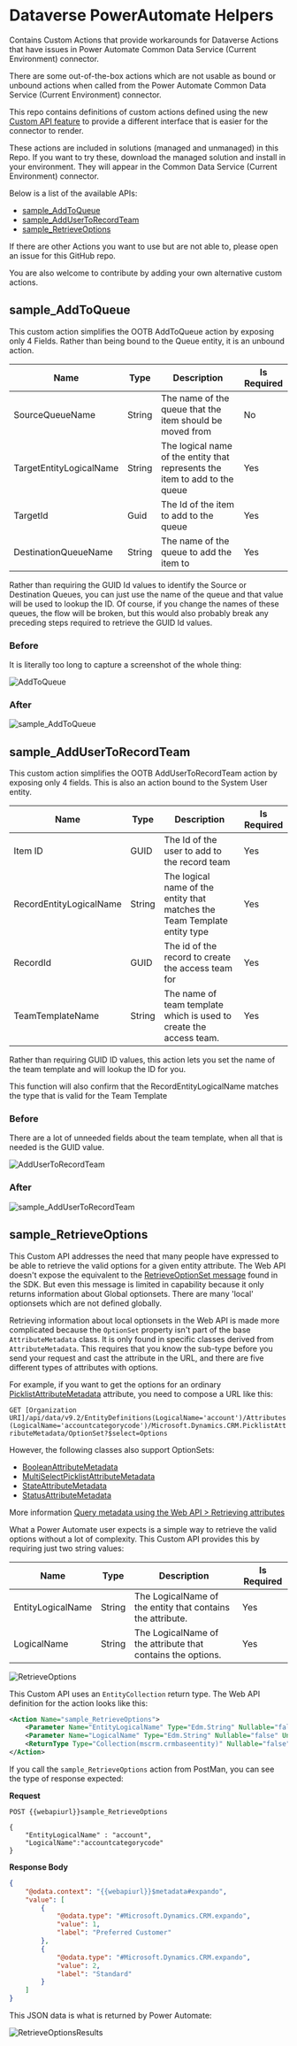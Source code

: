 # Dataverse PowerAutomate Helpers

Contains Custom Actions that provide workarounds for Dataverse Actions that have issues in Power Automate Common Data Service (Current Environment) connector.

There are some out-of-the-box actions which are not usable as bound or unbound actions when called from the Power Automate Common Data Service (Current Environment) connector.

This repo contains definitions of custom actions defined using the new [Custom API feature](https://docs.microsoft.com/powerapps/developer/common-data-service/custom-api) to provide a different interface that is easier for the connector to render.

These actions are included in solutions (managed and unmanaged) in this Repo. If you want to try these, download the managed solution and install in your environment. They will appear in the Common Data Service (Current Environment) connector.

Below is a list of the available APIs:

- [sample_AddToQueue](#sample_addtoqueue)
- [sample_AddUserToRecordTeam](#sample_AddUserToRecordTeam)
- [sample_RetrieveOptions](#sample_RetrieveOptions)

If there are other Actions you want to use but are not able to, please open an issue for this GitHub repo.

You are also welcome to contribute by adding your own alternative custom actions.

## sample_AddToQueue

This custom action simplifies the OOTB AddToQueue action by exposing only 4 Fields. Rather than being bound to the Queue entity, it is an unbound action.

|Name|Type|Description|Is Required
|--|--|--|--|
|SourceQueueName|String|The name of the queue that the item should be moved from|No|
|TargetEntityLogicalName|String|The logical name of the entity that represents the item to add to the queue|Yes|
|TargetId|Guid|The Id of the item to add to the queue|Yes|
|DestinationQueueName|String|The name of the queue to add the item to|Yes|

Rather than requiring the GUID Id values to identify the Source or Destination Queues, you can just use the name of the queue and that value will be used to lookup the ID. Of course, if you change the names of these queues, the flow will be broken, but this would also probably break any preceding steps required to retrieve the GUID Id values.

### Before

It is literally too long to capture a screenshot of the whole thing:

![AddToQueue](media/AddToQueue.png)

### After

![sample_AddToQueue](media/sample_AddToQueue.png)


## sample_AddUserToRecordTeam

This custom action simplifies the OOTB AddUserToRecordTeam action by exposing only 4 fields.
This is also an action bound to the System User entity.

|Name|Type|Description|Is Required
|--|--|--|--|
|Item ID|GUID|The Id of the user to add to the record team|Yes|
|RecordEntityLogicalName|String|The logical name of the entity that matches the Team Template entity type|Yes|
|RecordId|GUID|The id of the record to create the access team for|Yes|
|TeamTemplateName|String|The name of team template which is used to create the access team.|Yes|


Rather than requiring GUID ID values, this action lets you set the name of the team template and will lookup the ID for you.

This function will also confirm that the RecordEntityLogicalName matches the type that is valid for the Team Template

### Before

There are a lot of unneeded fields about the team template, when all that is needed is the GUID value.

![AddUserToRecordTeam](media/AddUserToRecordTeam.png)

### After

![sample_AddUserToRecordTeam](media/sample_AddUserToRecordTeam.png)

## sample_RetrieveOptions

This Custom API addresses the need that many people have expressed to be able to retrieve the valid options for a given entity attribute. The Web API doesn't expose the equivalent to the [RetrieveOptionSet message](https://docs.microsoft.com/en-us/dotnet/api/microsoft.xrm.sdk.messages.retrieveoptionsetrequest?view=dynamics-general-ce-9) found in the SDK. But even this message is limited in capability because it only returns information about Global optionsets. There are many 'local' optionsets which are not defined globally.

Retrieving information about local optionsets in the Web API is made more complicated because the `OptionSet` property isn't part of the base `AttributeMetadata` class. It is only found in specific classes derived from `AttributeMetadata`. This requires that you know the sub-type before you send your request and cast the attribute in the URL, and there are five different types of attributes with options.

For example, if you want to get the options for an ordinary [PicklistAttributeMetadata](https://learn.microsoft.com/power-apps/developer/data-platform/webapi/reference/picklistattributemetadata) attribute, you need to compose a URL like this:

`GET [Organization URI]/api/data/v9.2/EntityDefinitions(LogicalName='account')/Attributes(LogicalName='accountcategorycode')/Microsoft.Dynamics.CRM.PicklistAttributeMetadata/OptionSet?$select=Options`

However, the following classes also support OptionSets:

- [BooleanAttributeMetadata](https://learn.microsoft.com/power-apps/developer/data-platform/webapi/reference/booleanattributemetadata)
- [MultiSelectPicklistAttributeMetadata](https://learn.microsoft.com/power-apps/developer/data-platform/webapi/reference/multiselectpicklistattributemetadata)
- [StateAttributeMetadata](https://learn.microsoft.com/power-apps/developer/data-platform/webapi/reference/stateattributemetadata)
- [StatusAttributeMetadata](https://learn.microsoft.com/power-apps/developer/data-platform/webapi/reference/statusattributemetadata)

More information [Query metadata using the Web API > Retrieving attributes](https://learn.microsoft.com/power-apps/developer/data-platform/webapi/query-metadata-web-api#retrieving-attributes)

What a Power Automate user expects is a simple way to retrieve the valid options without a lot of complexity. This Custom API provides this by requiring just two string values:

|Name|Type|Description|Is Required
|--|--|--|--|
|EntityLogicalName|String|The LogicalName of the entity that contains the attribute.|Yes|
|LogicalName|String|The LogicalName of the attribute that contains the options. |Yes|

![RetrieveOptions](media/sample_RetrieveOptions.png)

This Custom API uses an `EntityCollection` return type. The Web API definition for the action looks like this:

```xml
<Action Name="sample_RetrieveOptions">
    <Parameter Name="EntityLogicalName" Type="Edm.String" Nullable="false" Unicode="false" />
    <Parameter Name="LogicalName" Type="Edm.String" Nullable="false" Unicode="false" />
    <ReturnType Type="Collection(mscrm.crmbaseentity)" Nullable="false" />
</Action>
```

If you call the `sample_RetrieveOptions` action from PostMan, you can see the type of response expected:

**Request**

```http
POST {{webapiurl}}sample_RetrieveOptions

{
    "EntityLogicalName" : "account",
    "LogicalName":"accountcategorycode"
}
```


**Response Body**

```json
{
    "@odata.context": "{{webapiurl}}$metadata#expando",
    "value": [
        {
            "@odata.type": "#Microsoft.Dynamics.CRM.expando",
            "value": 1,
            "label": "Preferred Customer"
        },
        {
            "@odata.type": "#Microsoft.Dynamics.CRM.expando",
            "value": 2,
            "label": "Standard"
        }
    ]
}
```

This JSON data is what is returned by Power Automate:


![RetrieveOptionsResults](media/sample_RetrieveOptionsResults.png)



